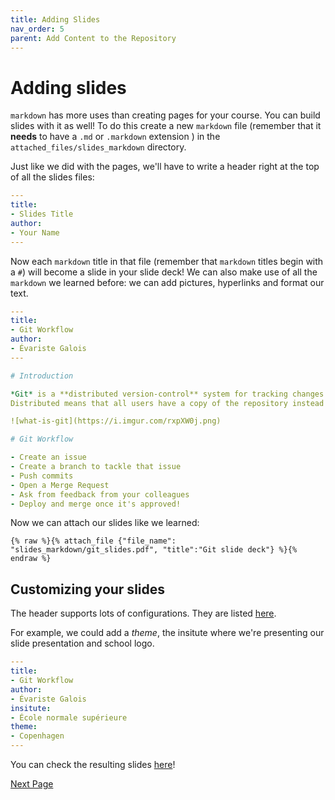 ```yaml
---
title: Adding Slides
nav_order: 5
parent: Add Content to the Repository
---
```


# Adding slides

`markdown` has more uses than creating pages for your course.
You can build slides with it as well!
To do this create a new `markdown` file (remember that it **needs** to have a `.md` or `.markdown` extension ) in the `attached_files/slides_markdown` directory.

Just like we did with the pages, we'll have to write a header right at the top of all the slides files:

```yaml
---
title: 
- Slides Title
author:
- Your Name
---
```

Now each `markdown` title in that file (remember that `markdown` titles begin with a `#`) will become a slide in your slide deck!
We can also make use of all the `markdown` we learned before: we can add pictures, hyperlinks and format our text.

```yaml
---
title: 
- Git Workflow
author:
- Évariste Galois
---

# Introduction

*Git* is a **distributed version-control** system for tracking changes in files and coordinating work on those files among multiple people.
Distributed means that all users have a copy of the repository instead of a centralized version on a server.

![what-is-git](https://i.imgur.com/rxpXW0j.png)

# Git Workflow

- Create an issue
- Create a branch to tackle that issue
- Push commits
- Open a Merge Request
- Ask from feedback from your colleagues
- Deploy and merge once it's approved!
```

Now we can attach our slides like we learned:

`{% raw %}{% attach_file {"file_name": "slides_markdown/git_slides.pdf", "title":"Git slide deck"} %}{% endraw %}`

## Customizing your slides

The header supports lots of configurations. They are listed [here](https://pandoc.org/MANUAL.html#variables-for-beamer-slides).

For example, we could add a *theme*, the insitute where we're presenting our slide presentation and school logo.

```yaml
---
title: 
- Git Workflow
author:
- Évariste Galois
insitute:
- École normale supérieure
theme:
- Copenhagen
---
```

You can check the resulting slides [here](https://alejandro-rusi.gitlab.io/courseware-git-example/attached_files/slides_pdf/git_slides.pdf)!


[Next Page](https://devops-education.gitlab.io/cwac-workshop/course/adding_more_than_one_page/)